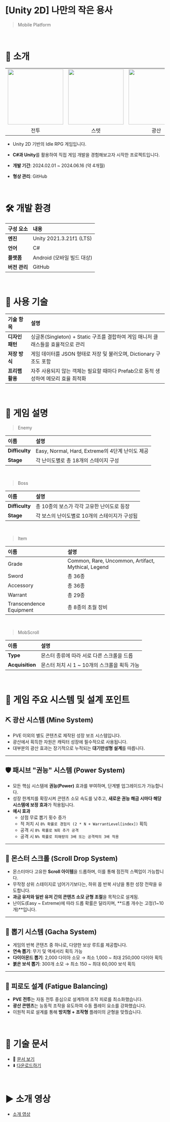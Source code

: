 # [Unity 2D] 나만의 작은 용사
> Mobile Platform

<br>

# 📘 소개
<table align="center">
  <tr>
    <td align="center">
      <img src="https://github.com/hhcczz/Idle-Game/assets/101077489/84ceb5ed-053f-45bf-9dad-1d3dc638b050" width="175px"/>
    </td>
    <td align="center">
      <img src="https://github.com/hhcczz/Idle-Game/assets/101077489/f745a0d2-69ed-4770-8275-a5b22c4e103c" width="175px"/>
    </td>
    <td align="center">
      <img src="https://github.com/hhcczz/Idle-Game/assets/101077489/1fd88a07-4683-40ef-92b9-0208a55be075" width="175px"/>
    </td>
    <td align="center">
      <img src="https://github.com/hhcczz/Idle-Game/assets/101077489/3a589a00-d3ac-4fc3-afce-d7430ee658a8" width="175px"/>
    </td>
    <td align="center">
      <img src="https://github.com/hhcczz/Idle-Game/assets/101077489/7aaf8433-ac93-4c27-8963-664944501fbd" width="175px"/>
    </td>
  </tr>
  <tr>
    <td align="center">전투</td>
    <td align="center">스텟</td>
    <td align="center">광산</td>
    <td align="center">강화</td>
    <td align="center">상점</td>
  </tr>
</table>

+ Unity 2D 기반의 Idle RPG 게임입니다.
  
+ **C#과 Unity**를 활용하여 직접 게임 개발을 경험해보고자 시작한 프로젝트입니다.
  
+ **개발 기간**: 2024.02.01 ~ 2024.06.16 (약 4개월)
  
+ **형상 관리**: GitHub

<br>

# 🛠️ 개발 환경

| 구성 요소 | 내용 |
|:---|:---|
| **엔진** | Unity 2021.3.21f1 (LTS) |
| **언어** | C# |
| **플랫폼** | Android (모바일 빌드 대상) |
| **버전 관리**| GitHub |

  <br>

# 🧪 사용 기술
| 기술 항목 | 설명 |
|:---|:---|
| **디자인 패턴** | 싱글톤(Singleton) + Static 구조를 결합하여 게임 매니저 클래스들을 효율적으로 관리 |
| **저장 방식** | 게임 데이터를 JSON 형태로 저장 및 불러오며, Dictionary 구조도 포함 |
| **프리팹 활용** | 자주 사용되지 않는 객체는 필요할 때마다 Prefab으로 동적 생성하여 메모리 효율 최적화 |

<br>

# 📖 게임 설명

> Enemy  

| 이름 | 설명 |
|:---|:---|
| **Difficulty** | Easy, Normal, Hard, Extreme의 4단계 난이도 제공 |
| **Stage**      | 각 난이도별로 총 18개의 스테이지 구성 |

<br>

> Boss 

| 이름 | 설명 |
|:---|:---|
| **Difficulty** | 총 10종의 보스가 각각 고유한 난이도로 등장 |
| **Stage** | 각 보스의 난이도별로 10개의 스테이지가 구성됨 |

<br>

> Item

| 이름 | 설명 |
|:---|:---|
| Grade | Common, Rare, Uncommon, Artifact, Mythical, Legend |
| Sword | 총 36종 |
| Accessory | 총 36종 |
| Warrant | 총 29종 |
| Transcendence Equipment | 총 8종의 초월 장비 |

<br>

> MobScroll 

| 이름 | 설명 |
|:---|:---|
| **Type** | 몬스터 종류에 따라 서로 다른 스크롤을 드롭 |
| **Acquisition** | 몬스터 처치 시 1 ~ 10개의 스크롤을 획득 가능 |

<br>

# 🚀 게임 주요 시스템 및 설계 포인트

## ⛏️ 광산 시스템 (Mine System)
- PVE 이외의 별도 콘텐츠로 제작된 성장 보조 시스템입니다.
- 광산에서 획득한 자원은 캐릭터 성장에 필수적으로 사용됩니다.
- 대부분의 광산 효과는 장기적으로 누적되는 **대기만성형 설계**를 따릅니다.

---

## 🛡️ 패시브 "권능" 시스템 (Power System)
- 모든 핵심 시스템에 **권능(Power)** 효과를 부여하며, 단계별 업그레이드가 가능합니다.
- 성장 한계치를 확장시켜 콘텐츠 소모 속도를 낮추고, **새로운 권능 해금 시마다 해당 시스템에 보정 효과**가 적용됩니다.
- **예시 효과**
  - 상점 무료 뽑기 횟수 증가
  - 적 처치 시 `8% 확률로 경험치 (2 * N + WarrantLevel[index])` 획득
  - 공격 시 `8% 확률로 N회 추가 공격`
  - 공격 시 `N% 확률로 피해량의 3배 또는 공격력의 3배 적용`

---

## 📜 몬스터 스크롤 (Scroll Drop System)
- 몬스터마다 고유한 **Scroll 아이템**을 드롭하며, 이를 통해 점진적 스펙업이 가능합니다.
- 무작정 상위 스테이지로 넘어가기보다는, 하위 몹 반복 사냥을 통한 성장 전략을 유도합니다.
- **과금 유저와 일반 유저 간의 콘텐츠 소모 균형 조절**을 목적으로 설계됨.
- 난이도(Easy ~ Extreme)에 따라 드롭 확률은 달라지며, **드롭 개수는 고정(1~10개)**입니다.

---

## 🎰 뽑기 시스템 (Gacha System)
- 게임의 반복 콘텐츠 중 하나로, 다양한 보상 루트를 제공합니다.
- **연속 뽑기**: 무기 및 액세서리 획득 가능
- **다이아몬드 뽑기**: 2,000 다이아 소모 → 최소 1,000 ~ 최대 250,000 다이아 획득
- **붉은 보석 뽑기**: 300개 소모 → 최소 150 ~ 최대 60,000 보석 획득

---

## 🧠 피로도 설계 (Fatigue Balancing)
- **PVE 전투**는 자동 전투 중심으로 설계하여 조작 피로를 최소화했습니다.
- **광산 콘텐츠**는 능동적 조작을 유도하여 수동 플레이 요소를 강화했습니다.
- 이원적 피로 설계를 통해 **방치형 + 조작형** 플레이의 균형을 맞췄습니다.
      
    
<br>

# 📄 기술 문서

+ 📘 [문서 보기](./GameDesign.pdf)  
+ ⬇️ [다운로드하기](https://raw.githubusercontent.com/hhcczz/Idle-Game/main/GameDesign.pdf)

<br>

# ▶️ 소개 영상
+ [소개 영상](https://www.youtube.com/watch?v=_BroSnrOvzk)

